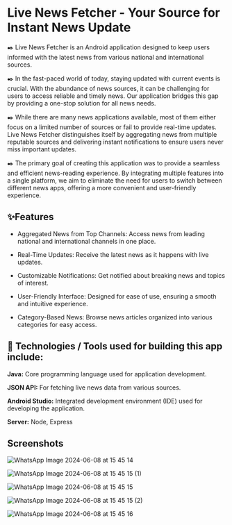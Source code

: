 
# Live News Fetcher - Your Source for Instant News Update

 ✒️ Live News Fetcher is an Android application designed to keep users informed with the latest news from various national and international sources.

✒️ In the fast-paced world of today, staying updated with current events is crucial. With the abundance of news sources, it can be challenging for users to access reliable and timely news. Our application bridges this gap by providing a one-stop solution for all news needs.

✒️ While there are many news applications available, most of them either focus on a limited number of sources or fail to provide real-time updates. Live News Fetcher distinguishes itself by aggregating news from multiple reputable sources and delivering instant notifications to ensure users never miss important updates.

✒️ The primary goal of creating this application was to provide a seamless and efficient news-reading experience. By integrating multiple features into a single platform, we aim to eliminate the need for users to switch between different news apps, offering a more convenient and user-friendly experience.

## ✨Features

- Aggregated News from Top Channels: Access news from leading national and international channels in one place.

- Real-Time Updates: Receive the latest news as it happens with live updates.

- Customizable Notifications: Get notified about breaking news and topics of interest.

- User-Friendly Interface: Designed for ease of use, ensuring a smooth and intuitive experience.

- Category-Based News: Browse news articles organized into various categories for easy access.





## 📱 Technologies / Tools used for building this app include:

**Java:** Core programming language used for application development.

**JSON API:** For fetching live news data from various sources.

**Android Studio:** Integrated development environment (IDE) used for developing the application.

**Server:** Node, Express



## Screenshots

![WhatsApp Image 2024-06-08 at 15 45 14](https://github.com/Mannem-Srinivas/News-Application/assets/101991245/e705ace9-6089-49cb-8750-468de0504e37)


![WhatsApp Image 2024-06-08 at 15 45 15 (1)](https://github.com/Mannem-Srinivas/News-Application/assets/101991245/f5a61d57-cfb6-43a7-9e61-a6383a690e14)


![WhatsApp Image 2024-06-08 at 15 45 15](https://github.com/Mannem-Srinivas/News-Application/assets/101991245/aa8760c6-6704-4fae-9660-35d4b36926e0)

![WhatsApp Image 2024-06-08 at 15 45 15 (2)](https://github.com/Mannem-Srinivas/News-Application/assets/101991245/0f62b241-62cd-40bc-b15e-ae82a2564b89)



![WhatsApp Image 2024-06-08 at 15 45 16](https://github.com/Mannem-Srinivas/News-Application/assets/101991245/a31b2108-8e91-4b15-920f-7594b9d8d484)
